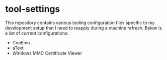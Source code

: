 # tool-settings

This repository contains various tooling configuration files specific to my development setup that I need to reapply during a machine refresh. Below is a list of current configurations:

- ConEmu
- aText
- Windows MMC Certificate Viewer